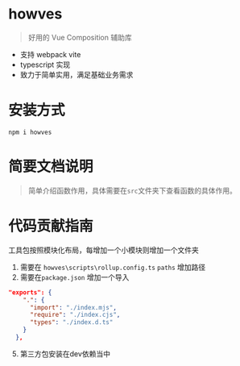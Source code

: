 # howves

> 好用的 Vue Composition 辅助库

- 支持 webpack vite 
- typescript 实现
- 致力于简单实用，满足基础业务需求

# 安装方式

`npm i howves`

# 简要文档说明

> 简单介绍函数作用，具体需要在`src`文件夹下查看函数的具体作用。

# 代码贡献指南

工具包按照模块化布局，每增加一个小模块则增加一个文件夹

1. 需要在 `howves\scripts\rollup.config.ts` `paths` 增加路径
2. 需要在`package.json` 增加一个导入
```json
"exports": {
    ".": {
      "import": "./index.mjs",
      "require": "./index.cjs",
      "types": "./index.d.ts"
    }
  },
```
5. 第三方包安装在dev依赖当中
